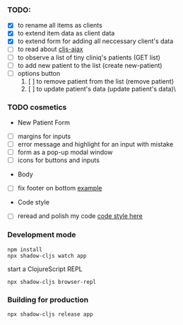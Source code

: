 
### TODO:
- [x] to rename all items as clients
- [x] to extend item data as client data
- [x] to extend form for adding all neccessary client's data
- [ ] to read about [cljs-ajax](https://github.com/JulianBirch/cljs-ajax)
- [ ] to observe a list of tiny cliniq's patients (GET list)
- [ ] to add new patient to the list (create new-patient)
- [ ] options button
    1. [ ] to remove patient from the list (remove patient)
    2. [ ] to update patient's data (update patient's data)\

### TODO cosmetics
* New Patient Form
- [ ] margins for inputs
- [ ] error message and highlight for an input with mistake
- [ ] form as a pop-up modal window
- [ ] icons for buttons and inputs

* Body
- [ ] fix footer on bottom [example](https://stackoverflow.com/questions/18915550/fix-footer-to-bottom-of-page)

* Code style
- [ ] reread and polish my code [code style here](https://github.com/Nondv/clojure-style-guide/blob/master/ru/README.md)

### Development mode
```
npm install
npx shadow-cljs watch app
```
start a ClojureScript REPL
```
npx shadow-cljs browser-repl
```
### Building for production

```
npx shadow-cljs release app
```
